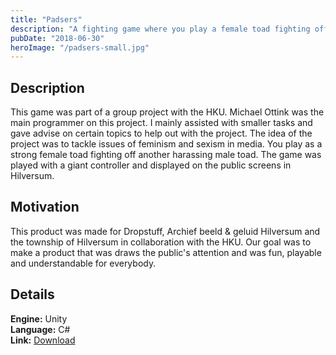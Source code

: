 ```yaml
---
title: "Padsers"
description: "A fighting game where you play a female toad fighting off harassing male toads."
pubDate: "2018-06-30"
heroImage: "/padsers-small.jpg"
---
```


## Description

This game was part of a group project with the HKU. Michael Ottink was the main programmer on this project. I mainly assisted with smaller tasks and gave advise on certain topics to help out with the project. The idea of the project was to tackle issues of feminism and sexism in media. You play as a strong female toad fighting off another harassing male toad. The game was played with a giant controller and displayed on the public screens in Hilversum.

## Motivation

This product was made for Dropstuff, Archief beeld & geluid Hilversum and the township of Hilversum in collaboration with the HKU. Our goal was to make a product that was draws the public's attention and was fun, playable and understandable for everybody.

## Details


**Engine:** Unity  
**Language:** C#  
**Link:** [Download](https://gearedgames.itch.io/padsers)
